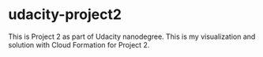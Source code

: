 # udacity-project2
This is Project 2 as part of Udacity nanodegree. This is my visualization and solution with Cloud Formation for Project 2.
